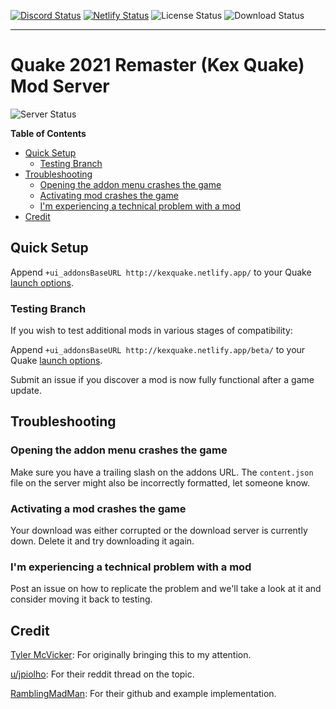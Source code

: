 [![Discord Status](https://img.shields.io/discord/706941191203061781?logo=Discord&style=flat-square)](https://discord.gg/uR9VAdYPRg)
[![Netlify Status](https://api.netlify.com/api/v1/badges/a4c6e2f6-5ff3-4349-8a24-f2988af83487/deploy-status)](https://app.netlify.com/sites/kexquake/deploys)
![License Status](https://img.shields.io/github/license/kexquake/addons?logo=github&style=flat-square)
![Download Status](https://img.shields.io/github/downloads/kexquake/addons/total?logo=data%3Aimage%2Fpng%3Bbase64%2CiVBORw0KGgoAAAANSUhEUgAAADAAAAAwCAYAAABXAvmHAAADWUlEQVRogdWZW4hNURjHP%2BOSS%2B5DChGjQVIyKbmVh9GYFw9IaEw8mEYRSiHl%2BiAlkjIkUsblwW0elLwMzYNyyT0kB7kOkbtx%2FX%2B%2BtdunM2df1jlrrX386%2FcwZ3372%2F91ztprf%2BsbosLRADALbADHQRO4Dz6AP2BactayqyOoBHvBExKTQfymAprAcLADvKPWJtP%2Ffg22kxjvmojTDI0CZ8g3%2BhOcBavAOfKNXwKzQYdkbLZWMTgIfpEYfAk2kqz5oeCe%2BrwZzAVtEnEZoArwgsQgL5nVoIsaKyNZJjx2HvRLwmCQ%2BFvcRv5yOQJ6pY3zc9CsxvaB9q4NhqkdOERi7j3JskhXH5BS43ucOoshNs8PKpt7DkZnjPMvc1qNnwRtnbqLoZ0k5h6SPKCZWqzGU6CHO1vxVEX%2BwzosyzgbfkuyG01y6CuWSsEXEnPTA2K2kEzwsCtTOmogMbc5YLw3%2BARaKPvSSlTlJOafgs4BMctUzAFXpuKqCNwkMTcvJO6GipngwpSO%2BE3Lxq5QcAkwVsXcdWVKR96eviAkZo2KWe%2FCkI66g2%2FgI%2BgUEsd1Dk9gsgtTOppDYuxoSAwfWnh7%2FUwFVB57qiOZQHVIzDjyq82CEz%2BUbG5wSMx8FbPLhSEd8dLgE9WbiDg%2BoPMEllp3pKkxJMYaI%2BLqVVyFdUeamkFibH9E3EUVN8K6I03VkhjbFBF3VcX1t%2B5IU%2Bso3tq%2Bo%2BKc1f49wZAY7FbGaiLypVRcaYycg0xMoITkHBvWJUtnYUS%2BVxq51pqYAGtmWtIUuBxCZUSuxpBruQD0uhbc4CoyNQGWd7a9TuF1Tj5aQf45oth0cu7TNJG91geXGN%2FBDzDRQv5%2FGkjypuVJVBnMyxvFI5V3pcG8WcVrnNcpn2dHGsjHh55TJOYbyFEfdKu64S3y%2B5q5yjvcPCY56DsRd9suqBvX55FnCsma587EeAO%2BtMSdY6%2FLvCiH6%2FuCZ%2Br6JQZ9aWkqSQn9laQajSve371%2FYByz4EtLXn3%2FAHSzeI016X6buf5qVhV3Pef73FiVt6NwW6Usy7ipncuqwvZ0k%2B8Oawp6q5p%2Be1tVZl1jq36yKn6rtihuk5ivS9RRDlpO%2FiHoGknf6L8Sr%2F8TJMfRkoS95CzuPJS7vulfD%2BUI4f1IayoAAAAASUVORK5CYII%3D&style=flat-square)

---

# Quake 2021 Remaster (Kex Quake) Mod Server

![Server Status](https://img.shields.io/website?label=server&logo=data%3Aimage%2Fpng%3Bbase64%2CiVBORw0KGgoAAAANSUhEUgAAABAAAAAQCAYAAAAf8%2F9hAAAB9ElEQVR42mNkQAMifNzybKwsAs%2FefryILM7Dya7CxsT45d3XHy%2BQxRmROTJCvNosLMziD1592MeABYjxcZn%2B%2F%2Ffv%2FesvP%2B5gGMDJxsIkJ8xXcvP5uy4GPEBJhDfjzZcfMz%2F9%2BP0fxQBZYT53dmZG5juvPm7DZ4C2OL%2Fjzz%2F%2FGO%2B8%2FbwPxQBLZamuh%2B8%2BzXr2%2FssdfAZI8nFKyQtwZpx49K4OxQBjBYklLz99bX3y7vN1fAbIC%2FHqywlw5Ry%2B9zIVxQB5Uf5OGX7O10fvvOjBZ4CVolgBMxMjx%2BG7LztQDBDk5rBUlxRa%2FfDNJ%2F3nH768ZWdhFtWRElrw%2F%2F%2F%2Ff9dffoz%2F%2Fuv3OwVhXmFHZdGLJx6%2FD7j%2B%2FP0ZjGhUFhdcJ8DBpnzv7Sev91%2B%2BP5UV4p3Jz8Hy9cqz90XmyhLyasI8q1lZmG%2FNO3YzBms64GRn5ebn5lzLx8ZizcHKMvfn37%2FmrIwM38V52O%2BpC3NGvPj6%2B%2BD5558j7r96%2FxmrASDAxsLMIsTLGWMowZf74NMvA04Wpv%2FAkL8GjPcFd15%2FmPL8w7dfyOoxDEAGcsL8U%2F4Aw%2BDZu095uNTgNUBPTqz%2F268%2Fv%2B68eFdOlgGq4gK5jIxMX2%2B9eDePLAPkhXmcmJiY%2F9x%2F%2FfEQWQYIcLGL%2FgdmmY%2Fff77GpQYAFMW%2BEZBA9hgAAAAASUVORK5CYII%3D&style=for-the-badge&up_message=online&url=https%3A%2F%2Fkexquake.netlify.app%2F)

**Table of Contents**

- [Quick Setup](#quick-setup)
  - [Testing Branch](#testing-branch)
- [Troubleshooting](#troubleshooting)
  - [Opening the addon menu crashes the game](#troubleshooting)
  - [Activating mod crashes the game](#troubleshooting)
  - [I'm experiencing a technical problem with a mod](#troubleshooting)
- [Credit](#credit)

## Quick Setup

Append `+ui_addonsBaseURL http://kexquake.netlify.app/` to your Quake [launch options].

### Testing Branch
If you wish to test additional mods in various stages of compatibility:

Append `+ui_addonsBaseURL http://kexquake.netlify.app/beta/` to your Quake [launch options].

Submit an issue if you discover a mod is now fully functional after a game update.

## Troubleshooting

### Opening the addon menu crashes the game
Make sure you have a trailing slash on the addons URL. The `content.json` file on the server might also be incorrectly formatted, let someone know.
### Activating a mod crashes the game
Your download was either corrupted or the download server is currently down. Delete it and try downloading it again.
### I'm experiencing a technical problem with a mod
Post an issue on how to replicate the problem and we'll take a look at it and consider moving it back to testing.

## Credit

[Tyler McVicker](https://twitter.com/tyler_mcv): For originally bringing this to my attention.

[u/jpiolho](https://libredd.it/r/quake/comments/p8dfe8/adding_mods_to_the_new_addons_tab/): For their reddit thread on the topic.

[RamblingMadMan](https://github.com/RamblingMadMan/q1mods): For their github and example implementation.

[launch options]: https://help.steampowered.com/en/faqs/view/7D01-D2DD-D75E-2955

